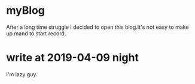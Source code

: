 # myBlog
After a long time struggle I decided to open this blog.It's not easy to make up mand to start record.

# write at 2019-04-09 night
I'm lazy guy.
